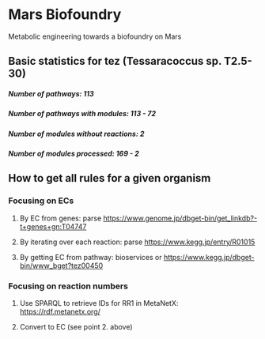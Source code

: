 # Mars Biofoundry
Metabolic engineering towards a biofoundry on Mars



## Basic statistics for tez (Tessaracoccus sp. T2.5-30)

##### Number of pathways: 113
##### Number of pathways with modules: 113 - 72
##### Number of modules without reactions: 2
##### Number of modules processed: 169 - 2



## How to get all rules for a given organism

### Focusing on ECs

1. By EC from genes: parse https://www.genome.jp/dbget-bin/get_linkdb?-t+genes+gn:T04747

2. By iterating over each reaction: parse https://www.kegg.jp/entry/R01015

3. By getting EC from pathway: bioservices or https://www.kegg.jp/dbget-bin/www_bget?tez00450


### Focusing on reaction numbers

1. Use SPARQL to retrieve IDs for RR1 in MetaNetX: https://rdf.metanetx.org/

2. Convert to EC (see point 2. above)
